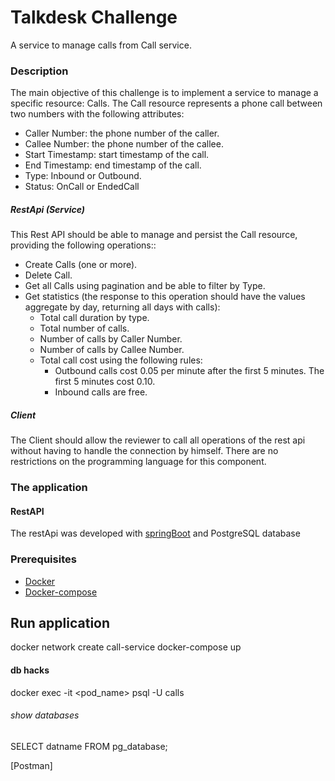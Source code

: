 # Talkdesk Challenge
A service to manage calls from Call service.

### Description
The main objective of this challenge is to implement a service to manage a specific resource: Calls. The Call resource represents a phone call between two numbers with the following attributes:

- Caller Number: the phone number of the caller.
- Callee Number: the phone number of the callee.
- Start Timestamp: start timestamp of the call.
- End Timestamp: end timestamp of the call.
- Type: Inbound or Outbound.
- Status: OnCall or EndedCall

##### RestApi (Service)
This Rest API should be able to manage and persist the Call resource, providing the following operations::

* Create Calls (one or more).
* Delete Call.
* Get all Calls using pagination and be able to filter by Type.
* Get statistics (the response to this operation should have the values aggregate by day, returning all days with calls):
    * Total call duration by type.
    * Total number of calls.
    * Number of calls by Caller Number.
    * Number of calls by Callee Number.
    * Total call cost using the following rules:
        * Outbound calls cost 0.05 per minute after the first 5 minutes. The first 5 minutes cost 0.10.
        * Inbound calls are free.

##### Client

The Client should allow the reviewer to call all operations of the rest api without having to handle the connection by himself. There are no restrictions on the programming language for this component.

### The application
#### RestAPI 

The restApi was developed with [springBoot] and PostgreSQL database

### Prerequisites
* [Docker]
* [Docker-compose]




## Run application

docker network create call-service
docker-compose up



#### db hacks
docker exec -it <pod_name> psql -U calls

###### show databases
SELECT datname FROM pg_database;






[Docker]: <https://www.docker.com/get-started>
[Docker-compose]: <https://docs.docker.com/compose/install/>
[springBoot]: <https://spring.io/projects/spring-boot>
[Postman]

